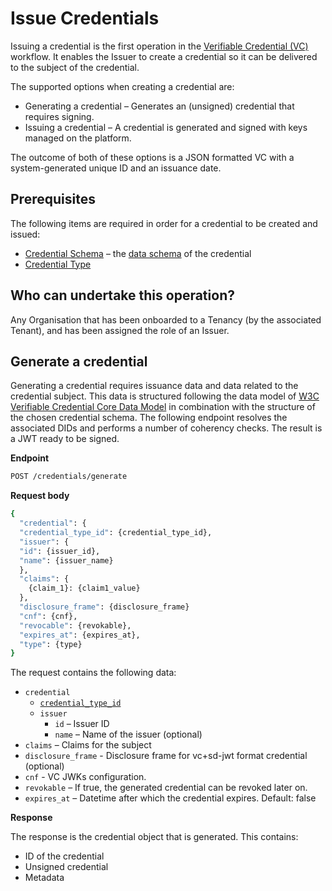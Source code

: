 # Issue Credentials

Issuing a credential is the first operation in the [Verifiable Credential (VC)](https://www.w3.org/TR/vc-data-model/#lifecycle-details) workflow. It enables the Issuer to create a credential so it can be delivered to the subject of the credential.

The supported options when creating a credential are:
* Generating a credential – Generates an (unsigned) credential that requires signing.
* Issuing a credential – A credential is generated and signed with keys managed on the platform.

The outcome of both of these options is a JSON formatted VC with a system-generated unique ID and an issuance date.

## Prerequisites

The following items are required in order for a credential to be created and issued:

* [Credential Schema](credential-schemas.md) – the [data schema](https://www.w3.org/TR/vc-data-model/#data-schemas) of the credential
* [Credential Type](credential-types.md)

## Who can undertake this operation?

Any Organisation that has been onboarded to a Tenancy (by the associated Tenant), and has been assigned the role of an Issuer.

## Generate a credential

Generating a credential requires issuance data and data related to the credential subject. This data is structured following the data model of [W3C Verifiable Credential Core Data Model](https://www.w3.org/TR/vc-data-model/#core-data-model) in combination with the structure of the chosen credential schema. The following endpoint resolves the associated DIDs and performs a number of coherency checks. The result is a JWT ready to be signed.

**Endpoint**

```bash
POST /credentials/generate
```

**Request body**
```bash
{
  "credential": {
  "credential_type_id": {credential_type_id},
  "issuer": {
  "id": {issuer_id},
  "name": {issuer_name}
  },
  "claims": {
    {claim_1}: {claim1_value} 
  },
  "disclosure_frame": {disclosure_frame}
  "cnf": {cnf},
  "revocable": {revokable},
  "expires_at": {expires_at},
  "type": {type}
}
```

The request contains the following data:
* `credential`
  * [`credential_type_id`](credential-types.md)
  * `issuer`
    * `id` – Issuer ID
    * `name` – Name of the issuer (optional)
* `claims` – Claims for the subject
* `disclosure_frame` - Disclosure frame for vc+sd-jwt format credential (optional)
* `cnf` - VC JWKs configuration. 
* `revokable` – If true, the generated credential can be revoked later on.
* `expires_at` – Datetime after which the credential expires. Default: false


**Response**

The response is the credential object that is generated. This contains:
* ID of the credential
* Unsigned credential
* Metadata
